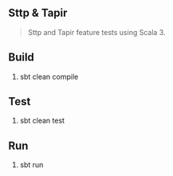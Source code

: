 Sttp & Tapir
------------
>Sttp and Tapir feature tests using Scala 3.

Build
-----
1. sbt clean compile

Test
----
1. sbt clean test

Run
---
1. sbt run